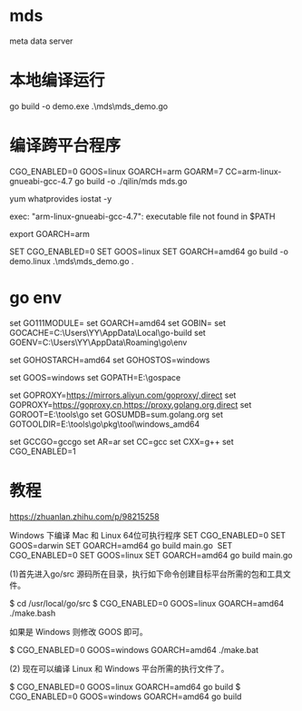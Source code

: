 # mds
meta data server

# 本地编译运行
go build -o demo.exe .\mds\mds_demo.go

# 编译跨平台程序
CGO_ENABLED=0 GOOS=linux GOARCH=arm GOARM=7 CC=arm-linux-gnueabi-gcc-4.7 go build -o ./qilin/mds mds.go

yum whatprovides iostat -y

exec: "arm-linux-gnueabi-gcc-4.7": executable file not found in $PATH

export GOARCH=arm

  SET CGO_ENABLED=0
  SET GOOS=linux
  SET GOARCH=amd64
go build -o demo.linux .\mds\mds_demo.go
.
# go env
set GO111MODULE=
set GOARCH=amd64
set GOBIN=
set GOCACHE=C:\Users\YY\AppData\Local\go-build
set GOENV=C:\Users\YY\AppData\Roaming\go\env

set GOHOSTARCH=amd64
set GOHOSTOS=windows

set GOOS=windows
set GOPATH=E:\gospace

set GOPROXY=https://mirrors.aliyun.com/goproxy/,direct
set GOPROXY=https://goproxy.cn,https://proxy.golang.org,direct
set GOROOT=E:\tools\go
set GOSUMDB=sum.golang.org
set GOTOOLDIR=E:\tools\go\pkg\tool\windows_amd64

set GCCGO=gccgo
set AR=ar
set CC=gcc
set CXX=g++
set CGO_ENABLED=1


# 教程
https://zhuanlan.zhihu.com/p/98215258

Windows 下编译 Mac 和 Linux 64位可执行程序
  SET CGO_ENABLED=0
  SET GOOS=darwin
  SET GOARCH=amd64
  go build main.go
  ​
  SET CGO_ENABLED=0
  SET GOOS=linux
  SET GOARCH=amd64
  go build main.go


(1)首先进入go/src 源码所在目录，执行如下命令创建目标平台所需的包和工具文件。

$ cd /usr/local/go/src
$ CGO_ENABLED=0 GOOS=linux GOARCH=amd64 ./make.bash
 

如果是 Windows 则修改 GOOS 即可。

$ CGO_ENABLED=0 GOOS=windows GOARCH=amd64 ./make.bat
 
(2) 现在可以编译 Linux 和 Windows 平台所需的执行文件了。

$ CGO_ENABLED=0 GOOS=linux GOARCH=amd64 go build
$ CGO_ENABLED=0 GOOS=windows GOARCH=amd64 go build